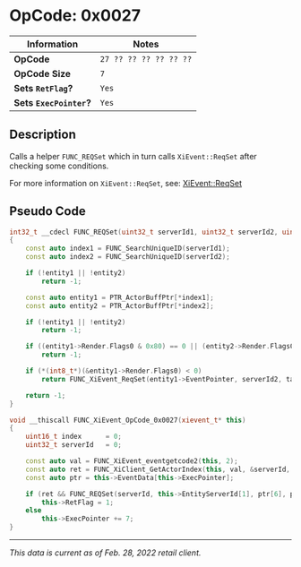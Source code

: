 # OpCode: 0x0027

| Information               | Notes |
|---                        |---    |
| **OpCode**                | `27 ?? ?? ?? ?? ?? ??` |
| **OpCode Size**           | `7`   |
| **Sets `RetFlag`?**       | `Yes` |
| **Sets `ExecPointer`?**   | `Yes` |

## Description

Calls a helper `FUNC_REQSet` which in turn calls `XiEvent::ReqSet` after checking some conditions.

For more information on `XiEvent::ReqSet`, see: [XiEvent::ReqSet](../Event%20VM%20Functions.md#xieventreqset)

## Pseudo Code

```cpp
int32_t __cdecl FUNC_REQSet(uint32_t serverId1, uint32_t serverId2, uint32_t tagNum, uint16_t priority)
{
    const auto index1 = FUNC_SearchUniqueID(serverId1);
    const auto index2 = FUNC_SearchUniqueID(serverId2);

    if (!entity1 || !entity2)
        return -1;

    const auto entity1 = PTR_ActorBuffPtr[*index1];
    const auto entity2 = PTR_ActorBuffPtr[*index2];

    if (!entity1 || !entity2)
        return -1;

    if ((entity1->Render.Flags0 & 0x80) == 0 || (entity2->Render.Flags0 & 0x80) == 0)
        return -1;

    if (*(int8_t*)(&entity1->Render.Flags0) < 0)
        return FUNC_XiEvent_ReqSet(entity1->EventPointer, serverId2, tagNum, priority);

    return -1;
}

void __thiscall FUNC_XiEvent_OpCode_0x0027(xievent_t* this)
{
    uint16_t index      = 0;
    uint32_t serverId   = 0;

    const auto val = FUNC_XiEvent_eventgetcode2(this, 2);
    const auto ret = FUNC_XiClient_GetActorIndex(this, val, &serverId, &index);
    const auto ptr = this->EventData[this->ExecPointer];

    if (ret && FUNC_REQSet(serverId, this->EntityServerId[1], ptr[6], ptr[1]) == 2)
        this->RetFlag = 1;
    else
        this->ExecPointer += 7;
}
```

---

_This data is current as of Feb. 28, 2022 retail client._